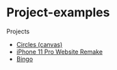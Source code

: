 # Project-examples

Projects
 - [Circles (canvas)](https://kyka-mol.github.io/Project-examples/Circles)
 - [iPhone 11 Pro Website Remake](https://kyka-mol.github.io/Project-examples/iphone11)
 - [Bingo](https://kyka-mol.github.io/Project-examples/Bingo)
